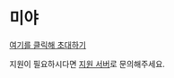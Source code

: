 # 미야
[여기를 클릭해 초대하기](https://discord.com/api/oauth2/authorize?client_id=720724942873821316&permissions=2147483647&redirect_uri=http%3A%2F%2Fmiya.kro.kr&response_type=code&scope=bot%20identify%20email)

지원이 필요하시다면 [지원 서버](https://discord.gg/tu4NKbEEnn)로 문의해주세요.
